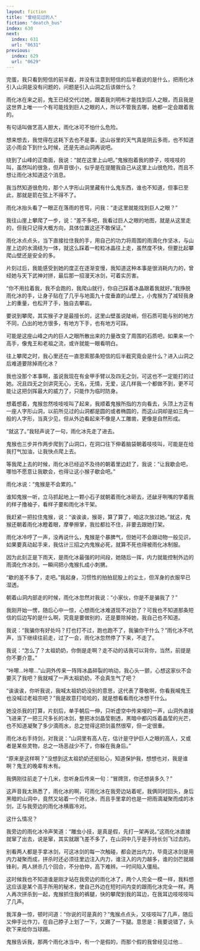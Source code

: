 ```yaml
---
layout: fiction
title: "曾经见过的人"
fiction: "deatch_bus"
index: 630
next:
  index: 631
  url: "0631"
previous:
  index: 629
  url: "0629"
---
```

完蛋，我只看到短信的前半截，并没有注意到短信的后半截说的是什么，把雨化冰引入山洞是没有问题的，问题是引入山洞之后该做什么？

雨化冰在来之前，鬼王已经交代过她，跟着我刘明布才能找到巨人之眼，而且我是这世界上唯一一个有可能找到巨人之眼的人，所以不管我去哪，她都一定会跟着我的。

有句话叫做艺高人胆大，雨化冰可不怕什么危险。

想来想去，我觉得在这耗下去也不是事，这山谷里的天气真是阴云多雨，也不知道这小雨会下到什么时候，还是先进山洞再说吧。

绕到了山峰的正南面，我说：“就在这里上山吧。”鬼猴抱着我的脖子，吱吱吱的叫，虽然叫的很急，但声音很小，似乎是在提醒我自己从这里上山很危险，而且不想让雨化冰知道这个消息。

我当然知道很危险，那个人字形山洞里藏有什么鬼东西，谁也不知道，但事已至此，那就是箭在弦上不得不了。

雨化冰抬头看了一眼正在落雨的苍穹，问我：“走这里就能找到巨人之眼？”

我往山崖上攀爬了一步，说：“差不多吧，我看过巨人之眼的地图，就是从这里走的，但我只记得大概方向，具体位置这还不敢保证。”

雨化冰点点头，当下直接拉住我的手，用自己的功力将周围的雨滴化作坚冰，与山崖上边的水滴结为一体，就这么踩着一粒粒冰晶往上走，虽然度不快，但要比起攀爬山壁还是安全的多。

片刻过后，我能感受到她的度正在逐渐变慢，我知道这种本事是很消耗内力的，曾经她与天下武神对拼，最后那一招漫天冰剑，可着实厉害。

“你不用拉着我，我不会跑的，我爬山就行，你自己踩着冰晶跟着我就好。”我挣脱雨化冰的手，让身子贴在了几乎与地面九十度垂直的山壁上，小鬼猴为了减轻我身上的重量，也松开了手，独自去攀岩。

要说到攀爬，其实猴子才是最擅长的，这里山壁虽说陡峭，但石质可能与别的地方不同，凸出的地方很多，有地方下手，也有地方可踩。

可能是这座山峰之内的巨人之眼所散出来的力量改变了周围的石质吧，如果来一个高手，像鬼王和老祖之流，或许就能一眼看明白。

往上攀爬之时，我心里还在一直思索那条短信的后半截究竟会是什么？进入山洞之后难道要除掉雨化冰？

我也没那个本事啊，虽说我现在有金甲手臂以及四无之剑，可这也不一定能打的过她。况且四无之剑讲究无心，无名，无情，无爱，这几样我一个都做不到，更不可能让这把剑挥最大的威力了，只能作为临时防身。

想着想着，鬼猴忽然吱吱吱叫了起来，我顺着鬼猴所指的方向看去，头顶上方正有一座人字形山洞，以前所见过的山洞都是圆的或者椭圆的，而这山洞却是如三角一般的人字形，当真少见，但从外边看起来不像是人工雕凿，更像是自然形成。

“就这了。”我轻声说了一句，雨化冰先走了进去。

鬼猴也三步并作两步爬到了山洞口，在洞口往下伸着脑袋朝着吱吱叫，可能是在给我打气加油，让我快点爬上去。

等我爬上去的时候，雨化冰已经迫不及待的朝着里边赶了，我说：“让我歇会吧，哪怕不愿意让我歇会，也得让这小猴子歇会吧。”

雨化冰说：“鬼猴是不会累的。”

谁知鬼猴一听，立马抓起地上一颗小石子就朝着雨化冰砸去，还龇牙咧嘴的学着我的样子撸袖子，看样子要和雨化冰干架。

我赶紧一把拉住鬼猴，说：“诶诶诶，猴哥，算了算了，咱这次放过她。”就这，鬼猴还朝着雨化冰瞪着眼，摩拳擦掌，我拉都拉不住，非要去跟她打架。

雨化冰冷哼了一声，没再说什么，鬼猴是个暴脾气，但她可不会跟动物一般见识，如果要真动起手来，我估计三招之内鬼猴必死，就算不死也得被雨化冰制服。

因为此刻正是下雨天，是雨化冰最强的时间段，她随后一挥，内力就能控制外边的雨滴化作冰剑，一瞬间把小鬼猴扎成小刺猬。

“歇的差不多了，走吧。”我起身，习惯性的拍拍屁股上的尘土，但浑身的衣服早已湿透。

朝着山洞内部走的时候，雨化冰忽然对我说：“小家伙，你是不是骗我了？”

我刚开始一愣，随后心中一惊，心想雨化冰难道现不对劲了？可我也不知道那条短信的后边写的是什么啊，究竟是要做别的，还是要除掉她，我自己也不知道。

我说：“我骗你有好处吗？打也打不过，跑也跑不了，我骗你干什么？”雨化冰不吭声，当下继续往前走，过了一会，雨化冰忽然停了下来，不走了。

我说：“怎么了？太祖奶奶，你倒是走啊？走不动的话我可以背你，当然，前提是你不要介意。”

“咔嚓...咔嚓...”山洞外传来一阵阵冰晶碎裂的响动，我心头一颤，心想这家伙不会要灭了我吧？我就喊了一声太祖奶奶，不会真生气了吧？

“诶诶诶，你听我说，我喊太祖奶奶没别的意思，这代表了尊敬啊，你看我喊鬼王也没喊过老祖宗吧？”我是故意打哈哈的，就是想看看雨化冰想干什么。

她没杀我的打算，片刻后，单手朝后一伸，只听虚空中传来嗖的一声，山洞外直接飞进来了一把三尺多长的冰剑，整把冰剑晶莹剔透，黑暗中都闪烁着晶莹的光芒，也不知道凝聚了多少滴雨水，总之觉得这把剑虽然很窄，但一定很重。

雨化冰右手持剑，对我说：“山洞里有高人在，估计是守护巨人之眼的高人，又或者是某些灵物，总之一场恶战少不了，你躲在我身后。”

“原来是这样啊？”没想到这太祖奶奶还挺贴心，知道保护我，想想也对，我是谁啊？鬼王的晚辈有木有。

我俩刚往前走了十几米，忽听身后传来一句：“冒牌货，你还想装多久？”

这声音我太熟悉了，雨化冰的啊，可雨化冰在我旁边站着呢，我俩同时回头，身后黑暗的山洞中，竟然又站着一个雨化冰，而且手里拿的也是一把雨滴凝聚而成的冰剑，正与我旁边的雨化冰横眉冷对。

这什么情况？

我旁边的雨化冰冷声笑道：“雕虫小技，是真是假，先打一架再说。”这雨化冰直接就窜了出去，说是窜，其实就跟飞差不多了，在山洞中几乎是手持长剑飞过去的。

别看两人都是手拿冰剑，可这冰剑的每一次触碰，都会迸出内力，毕竟这冰剑是用内力凝聚而成，拼杀时还必须往里边注入内力，谁注入的内力越多，谁的剑芒就越锋利，两人拼杀几个回合，不分伯仲，高下难辨。一时间陷入僵局。

这时候我也不知道谁是刚才站在我旁边的雨化冰了，两个人完全一模一样，我料想这应该是某个高手所用的秘术，使自己外边在短时间内变的跟雨化冰完全一样。两人再次拼杀到一起，鬼猴抓住我的裤腿，快的攀爬到我的耳边，在我耳边吱吱吱叫了几声。

我浑身一惊，顿时问道：“你说的可是真的？”鬼猴点点头，又吱吱叫了几声，随后又伸手比作刀，在自己脖子上划了一下，又踢了一下腿。意思是：我要说错了，头砍下来给你当球踢。

鬼猴告诉我，那两个雨化冰当中，有一个是假的，而那个假的我曾经见过他...